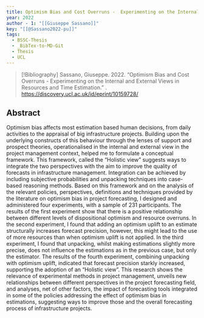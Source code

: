 ```yaml
---
title: Optimism Bias and Cost Overruns -  Experimenting on the Internal and External Views in Resources and Time Estimation
year: 2022
author - 1: "[[Giuseppe Sassano]]"
key: "[[@Sassano2022-pu]]"
tags:
  - BSSC-Thesis
  - _BibTex-to-MD-Git
  - Thesis
  - UCL
---
```


> [!Bibliography]
> Sassano, Giuseppe. 2022. “Optimism Bias and Cost Overruns -  Experimenting on the Internal and External Views in Resources and Time Estimation.” . https://discovery.ucl.ac.uk/id/eprint/10159728/

## Abstract
Optimism bias affects most estimation based human decisions, from daily activities to the appraisal of big infrastructure projects. Building upon the underlying constructs of this behaviour through the lenses of support and prospect theories, operationalised in the internal and external view in the project management context, helped me to formulate a conceptual framework. This framework, called the “Holistic view” suggests ways to integrate the two perspectives with the aim to improve the quality of forecasts in infrastructure management. Integration can be achieved by including subjective probabilities and unpacking techniques into case-based reasoning methods. Based on this framework and on the analysis of the relevant policies, perspectives, definitions and techniques provided by the literature on optimism bias in project forecasting, I designed and administered four experiments, with a sample of 231 participants. The results of the first experiment show that there is a positive relationship between different levels of dispositional optimism and resource overruns. In the second experiment, I found that adding an optimism uplift to an estimate structurally increases forecast precision, however, this might lead to the use of more resources than when optimism uplift is not applied. In the third experiment, I found that unpacking, whilst making estimations slightly more precise, does not influence the estimations as in the previous case, but only the estimator. The results of the fourth experiment, combining unpacking with optimism uplift, indicated that forecast precision starkly increased, supporting the adoption of an “Holistic view”. This research shows the relevance of experimental methods in project management, unveils new relationships between different perspectives in the project forecasting field, and analyses, net of other factors, the impact of forecasting tools integrated in some of the policies addressing the effect of optimism bias in estimations, suggesting ways to improve those and the overall forecasting process of infrastructure projects.